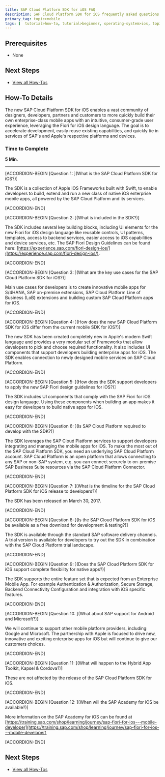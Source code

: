 ```yaml
---
title: SAP Cloud Platform SDK for iOS FAQ
description: SAP Cloud Platform SDK for iOS frequently asked questions
primary_tag: topic>mobile
tags: [  tutorial>how-to, tutorial>beginner, operating-system>ios, topic>mobile, products>sap-cloud-platform ]
---
```

## Prerequisites  
 - None

## Next Steps
 - [View all How-Tos](http://www.sap.com/developer/tutorial-navigator.how-to.html)


## How-To Details
The new SAP Cloud Platform SDK for iOS enables a vast community of designers, developers, partners and customers to more quickly build their own enterprise-class mobile apps with an intuitive, consumer-grade user experience, leveraging the Fiori for iOS design language. The goal is to accelerate development, easily reuse existing capabilities, and quickly tie in services of SAP's and Apple's respective platforms and devices.

### Time to Complete
**5 Min**.

---

[ACCORDION-BEGIN [Question 1: ](What is the SAP Cloud Platform SDK for iOS?)]

The SDK is a collection of Apple iOS Frameworks built with Swift, to enable developers to build, extend and run a new class of native iOS enterprise mobile apps, all powered by the SAP Cloud Platform and its services.

[ACCORDION-END]

[ACCORDION-BEGIN [Question 2: ](What is included in the SDK?)]

The SDK includes several key building blocks, including UI elements for the new Fiori for iOS design language like reusable controls, UI patterns, templates, access to backend services, easier access to iOS capabilities and device services, etc. The SAP Fiori Design Guidelines can be found here: [https://experience.sap.com/fiori-design-ios/](https://experience.sap.com/fiori-design-ios/).

[ACCORDION-END]


[ACCORDION-BEGIN [Question 3: ](What are the key use cases for the SAP Cloud Platform SDK for iOS?)]

Main use cases for developers is to create innovative mobile apps for S/4HANA, SAP on-premise extensions, SAP Cloud Platform Line of Business (LoB) extensions and building custom SAP Cloud Platform apps for iOS.

[ACCORDION-END]

[ACCORDION-BEGIN [Question 4: ](How does the new SAP Cloud Platform SDK for iOS differ from the current mobile SDK for iOS?)]

The new SDK has been created completely new in Apple's modern Swift language and provides a very modular set of Frameworks that allow developers to pick and choose required functionality. It also includes UI components that support developers building enterprise apps for iOS.  The SDK enables connection to newly designed mobile services on SAP Cloud Platform.

[ACCORDION-END]

[ACCORDION-BEGIN [Question 5: ](How does the SDK support developers to apply the new SAP Fiori design guidelines for iOS?)]

The SDK includes UI components that comply with the SAP Fiori for iOS design language. Using these components when building an app makes it easy for developers to build native apps for iOS.

[ACCORDION-END]

[ACCORDION-BEGIN [Question 6: ](Is SAP Cloud Platform required to develop with the SDK?)]

The SDK leverages the SAP Cloud Platform services to support developers integrating and managing the mobile apps for iOS. To make the most out of the SAP Cloud Platform SDK, you need an underlying SAP Cloud Platform account. SAP Cloud Platform is an open platform that allows connecting to any SAP or non-SAP system, e.g. you can connect securely to on-premise SAP Business Suite resources via the SAP Cloud Platform Connector.

[ACCORDION-END]

[ACCORDION-BEGIN [Question 7: ](What is the timeline for the SAP Cloud Platform SDK for iOS release to developers?)]

The SDK has been released on March 30, 2017.

[ACCORDION-END]

[ACCORDION-BEGIN [Question 8: ](Is the SAP Cloud Platform SDK for iOS be available as a free download for development & testing?)]

The SDK is available through the standard SAP software delivery channels. A trial version is available for developers to try out the SDK in combination with the SAP Cloud Platform trial landscape.

[ACCORDION-END]

[ACCORDION-BEGIN [Question 9: ](Does the SAP Cloud Platform SDK for iOS support complete flexibility for native apps?)]

The SDK supports the entire feature set that is expected from an Enterprise Mobile App. For example Authentication & Authorization, Secure Storage, Backend Connectivity Configuration and integration with iOS specific features.

[ACCORDION-END]

[ACCORDION-BEGIN [Question 10: ](What about SAP support for Android and Microsoft?)]

We will continue to support other mobile platform providers, including Google and Microsoft. The partnership with Apple is focused to drive new, innovative and exciting enterprise apps for iOS but will continue to give our customers choices.

[ACCORDION-END]

[ACCORDION-BEGIN [Question 11: ](What will happen to the Hybrid App Toolkit, Kapsel & Cordova?)]

These are not affected by the release of the SAP Cloud Platform SDK for iOS.

[ACCORDION-END]

[ACCORDION-BEGIN [Question 12: ](When will the SAP Academy for iOS be available?)]

More information on the SAP Academy for iOS can be found at [https://training.sap.com/shop/learning/journey/sap-fiori-for-ios---mobile-developer](https://training.sap.com/shop/learning/journey/sap-fiori-for-ios---mobile-developer)

[ACCORDION-END]


## Next Steps
 - [View all How-Tos](http://www.sap.com/developer/tutorial-navigator.how-to.html)
